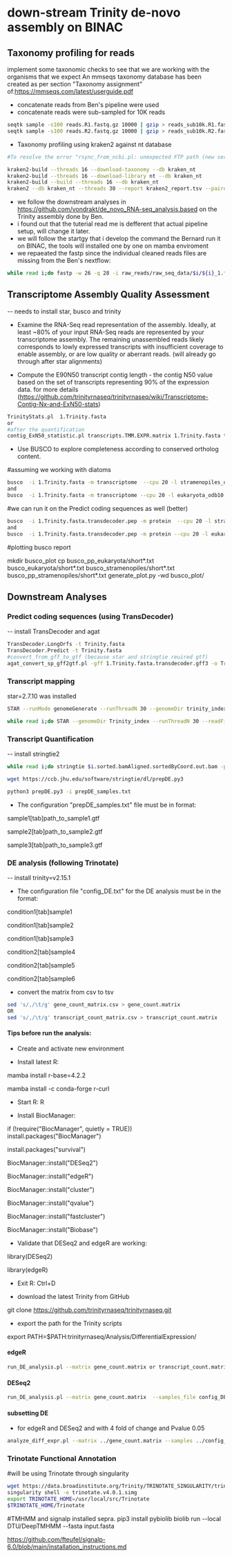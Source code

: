 # down-stream Trinity de-novo assembly on BINAC
## Taxonomy profiling for reads
implement some taxonomic checks to see that we are working with the organisms that we expect An mmseqs taxonomy database has been created as per section "Taxonomy assignment" of:https://mmseqs.com/latest/userguide.pdf
- concatenate reads from Ben's pipeline were used
- concatenate reads were sub-sampled for 10K reads

````bash
seqtk sample -s100 reads.R1.fastq.gz 10000 | gzip > reads_sub10k.R1.fastq.gz
seqtk sample -s100 reads.R2.fastq.gz 10000 | gzip > reads_sub10k.R2.fastq.gz
````
- Taxonomy profiling using  kraken2 against nt database

````bash
#To resolve the error "rsync_from_ncbi.pl: unexpected FTP path (new server?)", just replace in the file "libexec/rsync_from_ncbi.pl " "^ftp://" by "^https:// " in line 46.

kraken2-build --threads 16 --download-taxonomy --db kraken_nt
kraken2-build --threads 16 --download-library nt --db kraken_nt
kraken2-build --build --threads 16 --db kraken_nt
kraken2 --db kraken_nt --threads 30 --report kraken2_report.tsv --paired reads_sub10k.R1.fastq.gz  reads_sub10k.R2.fastq.gz > /dev/null

````


- we follow the downstream analyses in https://github.com/vondrakt/de_novo_RNA-seq_analysis,based on the Trinity assembly done by Ben. 
- i found out that the tuterial read me is defferent that actual pipeline setup, will change it later.
- we will follow the startgy that i develop the command the Bernard run it on BINAC, the tools will installed one by one on mamba enviroment 
- we repaeated the fastp since the individual cleaned reads files are missing from the Ben's nextflow:

````bash
while read i;do fastp -w 26 -q 28 -i raw_reads/raw_seq_data/$i/${i}_1.fq.gz -I raw_reads/raw_seq_data/$i/${i}_2.fq.gz -o trim_reads/${i}_1.trim.fq.gz -O trim_reads/${i}_2.trim.fq.gz && rm trim_reads/fastp.html trim_reads/$i.html;done < samples.txt
````

## Transcriptome Assembly Quality Assessment
-- needs to install star, busco and trinity

- Examine the RNA-Seq read representation of the assembly. Ideally, at least ~80% of your input RNA-Seq reads are represented by your transcriptome assembly. The remaining unassembled reads likely corresponds to lowly expressed transcripts with insufficient coverage to enable assembly, or are low quality or aberrant reads. (will already go through after star alignments)



- Compute the E90N50 transcript contig length - the contig N50 value based on the set of transcripts representing 90% of the expression data. for more details (https://github.com/trinityrnaseq/trinityrnaseq/wiki/Transcriptome-Contig-Nx-and-ExN50-stats)

````bash
TrinityStats.pl  1.Trinity.fasta
or 
#after the quantification
contig_ExN50_statistic.pl transcripts.TMM.EXPR.matrix 1.Trinity.fasta transcript | tee ExN50.transcript.stats
````

- Use BUSCO to explore completeness according to conserved ortholog content. 

#assuming we working with diatoms

````bash
busco  -i 1.Trinity.fasta -m transcriptome  --cpu 20 -l stramenopiles_odb10 -o busco_stramenopiles
and 
busco  -i 1.Trinity.fasta -m transcriptome --cpu 20 -l eukaryota_odb10 -o busco_eukaryota
````

#we can run it on the Predict coding sequences as well (better)

````bash
busco  -i 1.Trinity.fasta.transdecoder.pep -m protein  --cpu 20 -l stramenopiles_odb10 -o busco_pp_stramenopiles
and 
busco  -i 1.Trinity.fasta.transdecoder.pep -m protein --cpu 20 -l eukaryota_odb10 -o busco_pp_eukaryota
````
#plotting busco report

mkdir busco_plot
cp busco_pp_eukaryota/short*.txt busco_eukaryota/short*.txt busco_stramenopiles/short*.txt busco_pp_stramenopiles/short*.txt
generate_plot.py -wd busco_plot/

## Downstream Analyses

### Predict coding sequences (using TransDecoder)
-- install TransDecoder and agat

````bash
TransDecoder.LongOrfs -t Trinity.fasta
TransDecoder.Predict -t Trinity.fasta
#convert_from_gff_to_gtf (because star and stringtie reuired gtf)
agat_convert_sp_gff2gtf.pl -gff 1.Trinity.fasta.transdecoder.gff3 -o Trinity.fasta.transdecoder_agat.gtf
````

### Transcript mapping
star=2.7.10 was installed

````bash
STAR --runMode genomeGenerate --runThreadN 30 --genomeDir trinity_index --genomeFastaFiles Trinity.fasta --genomeSAindexNbases 10 --sjdbGTFfile Trinity.fasta.transdecoder_agat.gtf

while read i;do STAR --genomeDir Trinity_index --runThreadN 30 --readFilesIn trim_reads/${i}_1.trim.fq.gz trim_reads/${i}_2.trim.fq.gz --readFilesCommand zcat --quantMode GeneCounts --outFileNamePrefix $i --outSAMtype BAM SortedByCoordinate;done < samples.txt 
````

### Transcript Quantification
-- install stringtie2

````bash
while read i;do stringtie $i.sorted.bamAligned.sortedByCoord.out.bam -p 28 -G 1.Trinity.fasta.transdecoder_agat.gtf -e -o $i.gtf -A $i.gene_abundances.tsv;done < samples.txt

wget https://ccb.jhu.edu/software/stringtie/dl/prepDE.py3 

python3 prepDE.py3 -i prepDE_samples.txt
````
- The configuration "prepDE_samples.txt" file must be in format:

sample1[tab]path_to_sample1.gtf

sample2[tab]path_to_sample2.gtf 

sample3[tab]path_to_sample3.gtf

### DE analysis (following Trinotate)
-- install trinity=v2.15.1

- The configuration file "config_DE.txt" for the DE analysis must be in the format:

condition1[tab]sample1

condition1[tab]sample2

condition1[tab]sample3

condition2[tab]sample4

condition2[tab]sample5

condition2[tab]sample6

- convert the matrix from csv to tsv
````bash
sed 's/,/\t/g' gene_count_matrix.csv > gene_count.matrix
OR
sed 's/,/\t/g' transcript_count_matrix.csv > transcript_count.matrix
````
#### Tips before run the analysis:
  
-	Create and activate new environment
  
-	Install latest R:

mamba install r-base=4.2.2

mamba install -c conda-forge r-curl

- Start R:
R

-	Install BiocManager:
  
if (!require("BiocManager", quietly = TRUE))
    install.packages("BiocManager")
 	
install.packages("survival")

BiocManager::install("DESeq2")

BiocManager::install("edgeR")

BiocManager::install("cluster")

BiocManager::install("qvalue")

BiocManager::install("fastcluster")

BiocManager::install("Biobase")

-	Validate that DESeq2 and edgeR are working:

library(DESeq2)

library(edgeR)

- Exit R:
Ctrl+D

- download the latest Trinity from GitHub  

git clone https://github.com/trinityrnaseq/trinityrnaseq.git

- export the path for the Trinity scripts

export PATH=$PATH:trinityrnaseq/Analysis/DifferentialExpression/

#### edgeR


````bash
run_DE_analysis.pl --matrix gene_count.matrix or transcript_count.matrix --samples_file config_DE.txt --reference_sample condition? --method edgeR --output edgeR_genes
````

#### DESeq2

````bash
run_DE_analysis.pl --matrix gene_count.matrix  --samples_file config_DE.txt --reference_sample T0 --method DESeq2 --output DESeq2_genes
````
#### subsetting DE

- for edgeR and DESeq2 and with 4 fold of change and Pvalue 0.05 

````bash
analyze_diff_expr.pl --matrix ../gene_count.matrix --samples ../config_DE.txt -P 0.05 -C 2
````


### Trinotate Functional Annotation

#will be using Trinotate through singularity

````bash
wget https://data.broadinstitute.org/Trinity/TRINOTATE_SINGULARITY/trinotate.v4.0.1.simg
singularity shell -e trinotate.v4.0.1.simg  
export TRINOTATE_HOME=/usr/local/src/Trinotate
$TRINOTATE_HOME/Trinotate
````
#TMHMM and  signalp installed sepra.
pip3 install pybiolib
biolib run --local DTU/DeepTMHMM --fasta input.fasta

https://github.com/fteufel/signalp-6.0/blob/main/installation_instructions.md

